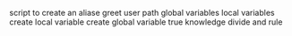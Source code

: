 script to create an aliase
greet user
path
global variables
local variables
create local variable
create global variable
true knowledge
divide and rule
